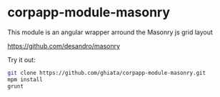 corpapp-module-masonry
=======================

This module is an angular wrapper arround the Masonry js grid layout 

https://github.com/desandro/masonry

Try it out:

```bash
git clone https://github.com/ghiata/corpapp-module-masonry.git
mpm install
grunt
```

